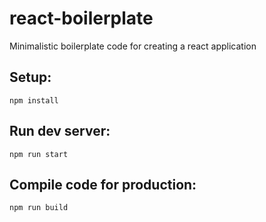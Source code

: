 # react-boilerplate
Minimalistic boilerplate code for creating a react application

## Setup:
`npm install`

## Run dev server:
`npm run start`

## Compile code for production:
`npm run build`

